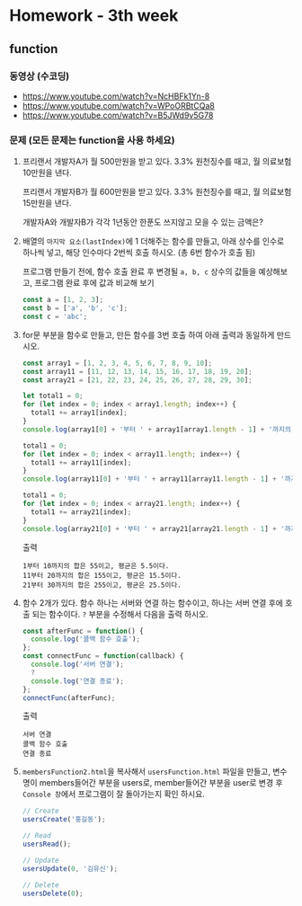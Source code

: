 # Homework - 3th week

## function
### 동영상 (수코딩)
* https://www.youtube.com/watch?v=NcHBFk1Yn-8
* https://www.youtube.com/watch?v=WPoORBtCQa8
* https://www.youtube.com/watch?v=B5JWd9v5G78

### 문제 (모든 문제는 function을 사용 하세요)
1. 프리랜서 개발자A가 월 500만원을 받고 있다. 3.3% 원천징수를 때고, 월 의료보험 10만원을 낸다.

   프리랜서 개발자B가 월 600만원을 받고 있다. 3.3% 원천징수를 때고, 월 의료보험 15만원을 낸다.

   개발자A와 개발자B가 각각 1년동안 한푼도 쓰지않고 모을 수 있는 금액은?

2. 배열의 `마지막 요소(lastIndex)`에 1 더해주는 함수를 만들고, 아래 상수를 인수로 하나씩 넣고, 해당 인수마다 2번씩 호출 하시오. (총 6번 함수가 호출 됨)

   프로그램 만들기 전에, 함수 호출 완료 후 변경될 `a, b, c` 상수의 값들을 예상해보고, 프로그램 완료 후에 값과 비교해 보기
    ```js
    const a = [1, 2, 3];
    const b = ['a', 'b', 'c'];
    const c = 'abc';
    ```

3. for문 부분을 함수로 만들고, 만든 함수를 3번 호출 하여 아래 출력과 동일하게 만드시오.
    ```js
    const array1 = [1, 2, 3, 4, 5, 6, 7, 8, 9, 10];
    const array11 = [11, 12, 13, 14, 15, 16, 17, 18, 19, 20];
    const array21 = [21, 22, 23, 24, 25, 26, 27, 28, 29, 30];

    let total1 = 0;
    for (let index = 0; index < array1.length; index++) {
      total1 += array1[index];
    }
    console.log(array1[0] + '부터 ' + array1[array1.length - 1] + '까지의 합은 ' + total1 + '이고, 평균은 ' + (total1 / array1.length) + '이다.');

    total1 = 0;
    for (let index = 0; index < array11.length; index++) {
      total1 += array11[index];
    }
    console.log(array11[0] + '부터 ' + array11[array11.length - 1] + '까지의 합은 ' + total1 + '이고, 평균은 ' + (total1 / array11.length) + '이다.');

    total1 = 0;
    for (let index = 0; index < array21.length; index++) {
      total1 += array21[index];
    }
    console.log(array21[0] + '부터 ' + array21[array21.length - 1] + '까지의 합은 ' + total1 + '이고, 평균은 ' + (total1 / array21.length) + '이다.');
    ```
    출력
    ```
    1부터 10까지의 합은 55이고, 평균은 5.5이다.
    11부터 20까지의 합은 155이고, 평균은 15.5이다.
    21부터 30까지의 합은 255이고, 평균은 25.5이다.
    ```

4. 함수 2개가 있다. 함수 하나는 서버와 연결 하는 함수이고, 하나는 서버 연결 후에 호출 되는 함수이다. `?` 부분을 수정해서 다음을 출력 하시오.
    ```js
    const afterFunc = function() {
      console.log('콜백 함수 호출');
    };
    const connectFunc = function(callback) {
      console.log('서버 연결');
      ?
      console.log('연결 종료');
    };
    connectFunc(afterFunc);
    ```
    출력
    ```
    서버 연결
    콜백 함수 호출
    연결 종료
    ```

5. `membersFunction2.html`을 복사해서 `usersFunction.html` 파일을 만들고,
   변수명이 members들어간 부분을 users로, member들어간 부분을 user로 변경 후 `Console 창`에서 프로그램이 잘 돌아가는지 확인 하시요.
    ```js
    // Create
    usersCreate('홍길동');

    // Read
    usersRead();

    // Update
    usersUpdate(0, '김유신');

    // Delete
    usersDelete(0);
    ```
